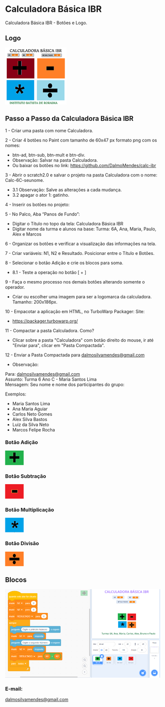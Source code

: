 # Calculadora Básica IBR
Calculadora Básica IBR - Botões e Logo.

## Logo
<img src="logo.png">

## Passo a Passo da Calculadora Básica IBR <BR>

1 - Criar uma pasta com nome Calculadora. <BR>

2 - Criar 4 botões no Paint com tamanho de 60x47 px formato png com os nomes:<BR>
* btn-ad, btn-sub, btn-mult e btn-div. <BR>
* Observação: Salvar na pasta Calculadora.<BR>
* Ou baixar os botões no link:  https://github.com/DalmoMendes/calc-ibr<BR>

3 - Abrir o scratch2.0 e salvar o projeto na pasta Calculadora com o nome: Calc-6C-seunome.<BR>
* 3.1 Observação: Salve as alterações a cada mudança.<BR>
* 3.2 apagar o ator 1: gatinho.<BR>

4 - Inserir os botões no projeto:<BR>

5 - No Palco, Aba “Panos de Fundo”: <BR>
* Digitar o Título no topo da tela: Calculadora Básica IBR<BR>
* Digitar nome da turma e alunos na base: Turma: 6A, Ana, Maria, Paulo, Alex e Marcos<BR>

6 - Organizar os botões e verificar a visualização das informações na tela.<BR>

7 - Criar variáveis: N1, N2 e Resultado. Posicionar entre o Título e Botões.<BR>

8 - Selecionar o botão Adição e crie os blocos para soma.<BR>
* 8.1 - Teste a operação no botão [ + ]<BR>

9 - Faça o mesmo processo nos demais botões alterando somente o operador.<BR>
* Criar ou escolher uma imagem para ser a logomarca da calculadora. Tamanho: 200x186px.<BR>

10 - Empacotar a aplicação em HTML, no TurboWarp Packager: Site: <BR>
* https://packager.turbowarp.org/<BR>

11 - Compactar a pasta Calculadora. Como?<BR>
* Clicar sobre a pasta "Calculadora" com botão direito do mouse, ir até "Enviar para", clicar em "Pasta Compactada".<BR>

12 - Enviar a Pasta Compactada para dalmosilvamendes@gmail.com<BR>

* Observação:<BR>
 
Para: dalmosilvamendes@gmail.com<BR>
Assunto: Turma 6 Ano C - Maria Santos Lima<BR>
Mensagem: Seu nome e nome dos participantes do grupo:<BR>

Exemplos:<BR>

* Maria Santos Lima<BR>
* Ana Maria Aguiar<BR>
* Carlos Neto Gomes<BR>
* Alex Silva Bastos<BR>
* Luiz da Silva Neto<BR>
* Marcos Felipe Rocha<BR>

### Botão Adição
<img src="btn-ad.png">

### Botão Subtração
<img src="btn-sub.png">

### Botão Multiplicação
<img src="btn-mult.png">

### Botão Divisão
<img src="btn-div.png">

## Blocos
<img src="blocos.png">

### E-mail:
dalmosilvamendes@gmail.com
